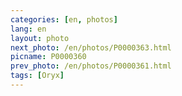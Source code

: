 ```yaml
---
categories: [en, photos]
lang: en
layout: photo
next_photo: /en/photos/P0000363.html
picname: P0000360
prev_photo: /en/photos/P0000361.html
tags: [Oryx]
---
```


